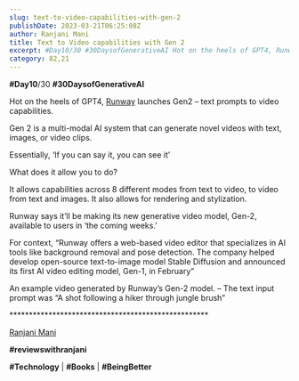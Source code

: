 ```yaml
---
slug: text-to-video-capabilities-with-gen-2
publishDate: 2023-03-21T06:25:08Z
author: Ranjani Mani
title: Text to Video capabilities with Gen 2 
excerpt: #Day10/30 #30DaysofGenerativeAI Hot on the heels of GPT4, Runway launches Gen2 – text prompts to video capabilities. Gen 2 is a multi-modal AI system that can generate novel videos with text, images, or video clips. Essentially, ‘If you can say it, you can see it’ What does it allow you to do? It allows capabilities  ... 
category: 82,21
---
```


**#Day10**/30 **#30DaysofGenerativeAI**

Hot on the heels of GPT4, [Runway](https://www.linkedin.com/feed/#) launches Gen2 – text prompts to video capabilities.

Gen 2 is a multi-modal AI system that can generate novel videos with text, images, or video clips.

Essentially, ‘If you can say it, you can see it’

What does it allow you to do?

It allows capabilities across 8 different modes from text to video, to video from text and images. It also allows for rendering and stylization.

Runway says it’ll be making its new generative video model, Gen-2, available to users in ‘the coming weeks.’

For context, “Runway offers a web-based video editor that specializes in AI tools like background removal and pose detection. The company helped develop open-source text-to-image model Stable Diffusion and announced its first AI video editing model, Gen-1, in February”

An example video generated by Runway’s Gen-2 model. – The text input prompt was “A shot following a hiker through jungle brush”

\*\*\*\*\*\*\*\*\*\*\*\*\*\*\*\*\*\*\*\*\*\*\*\*\*\*\*\*\*\*\*\*\*\*\*\*\*\*\*\*\*\*\*\*\*\*\*\*\*\*\*

[Ranjani Mani](https://www.linkedin.com/feed/#)

**#reviewswithranjani**

**#Technology** | **#Books** | **#BeingBetter**